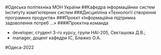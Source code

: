 #Одеська політехніка МОН України
##Кафедра інформаційних систем Інституту комп’ютерних систем
###Дисципліна «Технології створення програмних продуктів»
###Проєкт «Інформаційна підтримка задоволення потреб ...»
####Проєктна команда
<ul>
    <li>developer, студент 3-го курсу, групи НАІ-205, Свєташова Д.В.;</li>
    <li>manager, доцент кафедри ІС, Блажко О.А.</li>
</ul>
#Одеса-2022
